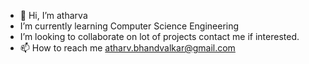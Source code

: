 - 👋 Hi, I’m atharva
- I’m currently learning Computer Science Engineering
- I’m looking to collaborate on lot of projects contact me if interested.
- 📫 How to reach me atharv.bhandvalkar@gmail.com

<!---
a-tharva/a-tharva is a ✨ special ✨ repository because its `README.md` (this file) appears on your GitHub profile.
You can click the Preview link to take a look at your changes.
--->
